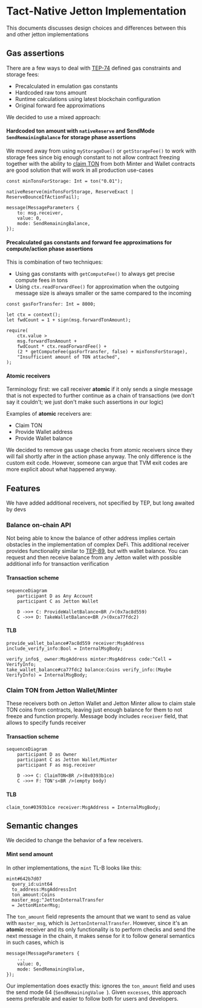 # Tact-Native Jetton Implementation

This documents discusses design choices and differences between this and other jetton implementations

## Gas assertions

There are a few ways to deal with [TEP-74](https://github.com/ton-blockchain/TEPs/blob/master/text/0074-jettons-standard.md) defined gas constraints and storage fees:

- Precalculated in emulation gas constants
- Hardcoded raw tons amount
- Runtime calculations using latest blockchain configuration
- Original forward fee approximations

We decided to use a mixed approach:

#### Hardcoded ton amount with `nativeReserve` and SendMode `SendRemainingBalance` for storage phase assertions

We moved away from using `myStorageDue()` or `getStorageFee()` to work with storage fees since big enough constant to not allow contract freezing together with the ability to [claim TON](#claim-ton-from-jetton-walletminter) from both Minter and Wallet contracts are good solution that will work in all production use-cases

```tact
const minTonsForStorage: Int = ton("0.01");

nativeReserve(minTonsForStorage, ReserveExact | ReserveBounceIfActionFail);

message(MessageParameters {
    to: msg.receiver,
    value: 0,
    mode: SendRemainingBalance,
});
```

#### Precalculated gas constants and forward fee approximations for compute/action phase assertions

This is combination of two techniques:

- Using gas constants with `getComputeFee()` to always get precise compute fees in tons
- Using `ctx.readForwardFee()` for approximation when the outgoing message size is always smaller or the same compared to the incoming

```tact
const gasForTransfer: Int = 8000;

let ctx = context();
let fwdCount = 1 + sign(msg.forwardTonAmount);

require(
    ctx.value >
    msg.forwardTonAmount +
    fwdCount * ctx.readForwardFee() +
    (2 * getComputeFee(gasForTransfer, false) + minTonsForStorage),
    "Insufficient amount of TON attached",
);
```

#### Atomic receivers

Terminology first: we call receiver **atomic** if it only sends a single message that is not expected to further continue as a chain of transactions (we don't say it couldn't; we just don't make such assertions in our logic)

Examples of **atomic** receivers are:

- Claim TON
- Provide Wallet address
- Provide Wallet balance

We decided to remove gas usage checks from atomic receivers since they will fail shortly after in the action phase anyway. The only difference is the custom exit code. However, someone can argue that TVM exit codes are more explicit about what happened anyway.

## Features

We have added additional receivers, not specified by TEP, but long awaited by devs

### Balance on-chain API

Not being able to know the balance of other address implies certain obstacles in the implementation of complex DeFi.
This additional receiver provides functionality similar to [TEP-89](https://github.com/ton-blockchain/TEPs/blob/master/text/0089-jetton-wallet-discovery.md), but with wallet balance. You can request and then receive balance from any Jetton wallet with possible additional info for transaction verification

#### Transaction scheme

```mermaid
sequenceDiagram
    participant D as Any Account
    participant C as Jetton Wallet

    D ->>+ C: ProvideWalletBalance<BR />(0x7ac8d559)
    C ->>+ D: TakeWalletBalance<BR />(0xca77fdc2)
```

#### TLB

```tlb
provide_wallet_balance#7ac8d559 receiver:MsgAddress include_verify_info:Bool = InternalMsgBody;

verify_info$_ owner:MsgAddress minter:MsgAddress code:^Cell = VerifyInfo;
take_wallet_balance#ca77fdc2 balance:Coins verify_info:(Maybe VerifyInfo) = InternalMsgBody;
```

### Claim TON from Jetton Wallet/Minter

These receivers both on Jetton Wallet and Jetton Minter allow to claim stale TON coins from contracts, leaving just enough balance for them to not freeze and function properly. Message body includes `receiver` field, that allows to specify funds receiver

#### Transaction scheme

```mermaid
sequenceDiagram
    participant D as Owner
    participant C as Jetton Wallet/Minter
    participant F as msg.receiver

    D ->>+ C: ClaimTON<BR />(0x0393b1ce)
    C ->>+ F: TON's<BR />(empty body)
```

#### TLB

```tlb
claim_ton#0393b1ce receiver:MsgAddress = InternalMsgBody;
```

## Semantic changes

We decided to change the behavior of a few receivers.

#### Mint send amount

In other implementations, the `mint` TL-B looks like this:

```tlb
mint#642b7d07
  query_id:uint64
  to_address:MsgAddressInt
  ton_amount:Coins
  master_msg:^JettonInternalTransfer
  = JettonMinterMsg;
```

The `ton_amount` field represents the amount that we want to send as value with `master_msg`, which is `JettonInternalTransfer`. However, since it's an **atomic** receiver and its only functionality is to perform checks and send the next message in the chain, it makes sense for it to follow general semantics in such cases, which is

```tact
message(MessageParameters {
    ...
    value: 0,
    mode: SendRemainingValue,
});
```

Our implementation does exactly this: ignores the `ton_amount` field and uses the send mode 64 (`SendRemainingValue `). Given `excesses`, this approach seems preferable and easier to follow both for users and developers.
